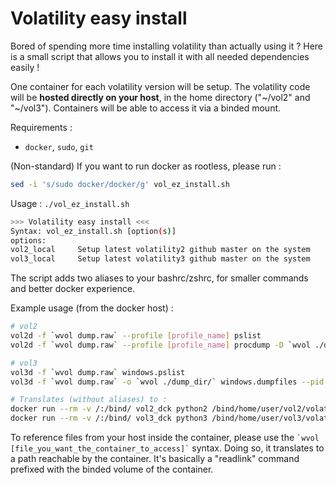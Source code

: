 # Volatility easy install

Bored of spending more time installing volatility than actually using it ? Here is a small script that allows you to install it with all needed dependencies easily !

One container for each volatility version will be setup. The volatility code will be **hosted directly on your host**, in the home directory ("\~/vol2" and "\~/vol3"). Containers will be able to access it via a binded mount.


Requirements :

- `docker`, `sudo`, `git`

(Non-standard) If you want to run docker as rootless, please run :

```sh
sed -i 's/sudo docker/docker/g' vol_ez_install.sh
```

Usage : `./vol_ez_install.sh`

```sh
>>> Volatility easy install <<<
Syntax: vol_ez_install.sh [option(s)]
options:
vol2_local     Setup latest volatility2 github master on the system
vol3_local     Setup latest volatility3 github master on the system
```

The script adds two aliases to your bashrc/zshrc, for smaller commands and better docker experience.


Example usage (from the docker host) :

```sh
# vol2
vol2d -f `wvol dump.raw` --profile [profile_name] pslist
vol2d -f `wvol dump.raw` --profile [profile_name] procdump -D `wvol ./dump_dir/` -p [pid]

# vol3
vol3d -f `wvol dump.raw` windows.pslist
vol3d -f `wvol dump.raw` -o `wvol ./dump_dir/` windows.dumpfiles --pid [pid]

# Translates (without aliases) to :
docker run --rm -v /:/bind/ vol2_dck python2 /bind/home/user/vol2/volatility2/vol.py -f /bind/home/user/dump.raw --profile [profile_name] pslist
docker run --rm -v /:/bind/ vol3_dck python3 /bind/home/user/vol3/volatility3/vol.py -f /bind/home/user/dump.raw windows.pslist
```

To reference files from your host inside the container, please use the ``` `wvol [file_you_want_the_container_to_access]` ``` syntax. Doing so, it translates to a path reachable by the container. It's basically a "readlink" command prefixed with the binded volume of the container.
